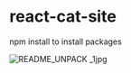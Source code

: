 # react-cat-site

npm install to install packages

![README_UNPACK _1jpg](https://user-images.githubusercontent.com/17714012/142342258-42cb9d86-45d9-42e8-b201-7ea46c4b7e7f.jpg)
